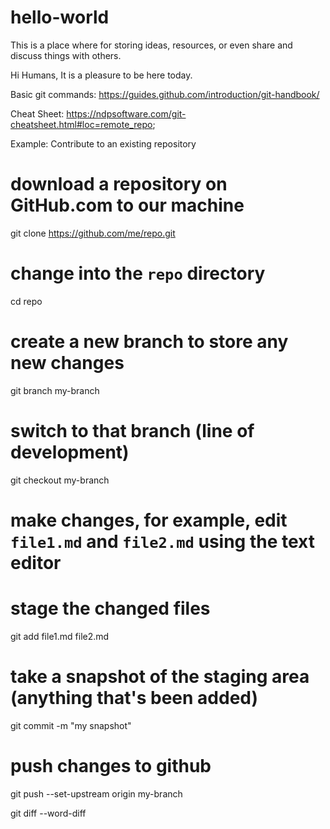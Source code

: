 # hello-world
This is a place where for storing ideas, resources, or even share and discuss things with others.

Hi Humans,
It is a pleasure to be here today.

Basic git commands:
https://guides.github.com/introduction/git-handbook/

Cheat Sheet:
https://ndpsoftware.com/git-cheatsheet.html#loc=remote_repo;

Example: Contribute to an existing repository

# download a repository on GitHub.com to our machine
git clone https://github.com/me/repo.git

# change into the `repo` directory
cd repo

# create a new branch to store any new changes
git branch my-branch

# switch to that branch (line of development)
git checkout my-branch

# make changes, for example, edit `file1.md` and `file2.md` using the text editor

# stage the changed files
git add file1.md file2.md

# take a snapshot of the staging area (anything that's been added)
git commit -m "my snapshot"

# push changes to github
git push --set-upstream origin my-branch


git diff --word-diff
